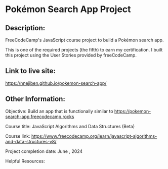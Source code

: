 # Pokémon Search App Project

## Description:
FreeCodeCamp's JavaScript course project to build a Pokémon search app.

This is one of the required projects (the fifth) to earn my certification. I built this project using the User Stories provided by freeCodeCamp.

## Link to live site:
https://nnejiben.github.io/pokemon-search-app/

## Other Information:

Objective: Build an app that is functionally similar to https://pokemon-search-app.freecodecamp.rocks

Course title: JavaScript Algorithms and Data Structures (Beta)

Course link: https://www.freecodecamp.org/learn/javascript-algorithms-and-data-structures-v8/

Project completion date: June , 2024

Helpful Resources: